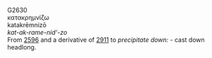 <body>
  <p>G2630<br>  κατακρημνίζω  <br> katakrēmnizō  <br><i>kat-ak-rame-nid‘-zo </i><br>From <a href="g2596.htm">2596</a> and a derivative of <a href="g2911.htm">2911</a>  to <i>precipitate</i> <i>down:</i> - cast down headlong.<br></p>
 </body>